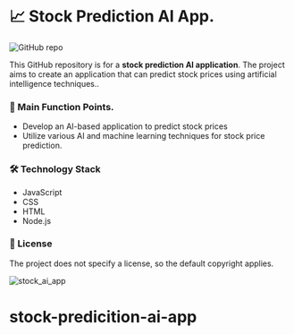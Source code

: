 # 📈 Stock Prediction AI App.

![GitHub repo](https://img.shields.io/badge/GitHub-Ash914027/stock--predicition--ai--app-blue)

This GitHub repository is for a **stock prediction AI application**. The project aims to create an application that can predict stock prices using artificial intelligence techniques..

### 🎯 Main Function Points.
- Develop an AI-based application to predict stock prices
- Utilize various AI and machine learning techniques for stock price prediction.

### 🛠️ Technology Stack
- JavaScript
- CSS
- HTML
- Node.js

### 📄 License
The project does not specify a license, so the default copyright applies.

![stock_ai_app](https://github.com/user-attachments/assets/80402054-ec66-4867-a847-156dc0dcd74f)
# stock-predicition-ai-app
